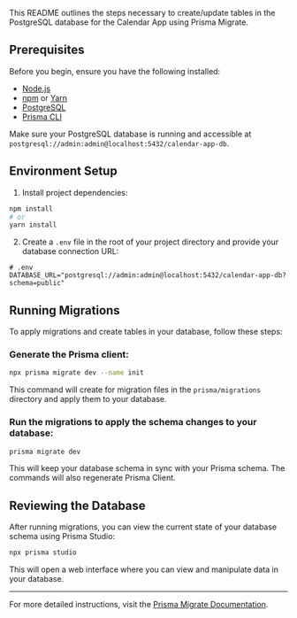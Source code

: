 This README outlines the steps necessary to create/update tables in the PostgreSQL database for the Calendar App using Prisma Migrate.

## Prerequisites

Before you begin, ensure you have the following installed:

- [Node.js](https://nodejs.org/)
- [npm](https://npmjs.com/) or [Yarn](https://yarnpkg.com/)
- [PostgreSQL](https://www.postgresql.org/)
- [Prisma CLI](https://www.prisma.io/docs/reference/tools-and-interfaces/prisma-cli)

Make sure your PostgreSQL database is running and accessible at `postgresql://admin:admin@localhost:5432/calendar-app-db`.

## Environment Setup

1. Install project dependencies:

```bash
npm install
# or
yarn install
```

2. Create a `.env` file in the root of your project directory and provide your database connection URL:

```plaintext
# .env
DATABASE_URL="postgresql://admin:admin@localhost:5432/calendar-app-db?schema=public"
```

## Running Migrations

To apply migrations and create tables in your database, follow these steps:

### Generate the Prisma client:
```bash
npx prisma migrate dev --name init
```
This command will create for migration files in the `prisma/migrations` directory and apply them to your database.

### Run the migrations to apply the schema changes to your database:

```bash
prisma migrate dev 
```
This will keep your database schema in sync with your Prisma schema. The commands will also regenerate Prisma Client.

## Reviewing the Database
After running migrations, you can view the current state of your database schema using Prisma Studio:

``` bash
npx prisma studio
```
This will open a web interface where you can view and manipulate data in your database.

---

For more detailed instructions, visit the [Prisma Migrate Documentation](https://www.prisma.io/docs/getting-started/setup-prisma/start-from-scratch/relational-databases-typescript-postgresql).